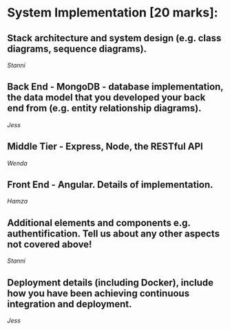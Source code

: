 # System Implementation [20 marks]:

## Stack architecture and system design (e.g. class diagrams, sequence diagrams).
*Stanni*

## Back End - MongoDB - database implementation, the data model that you developed your back end from (e.g. entity relationship diagrams).
*Jess*

## Middle Tier - Express, Node, the RESTful API
*Wenda*

## Front End - Angular. Details of implementation.
*Hamza*

## Additional elements and components e.g. authentification. Tell us about any other aspects not covered above!
*Stanni*

## Deployment details (including Docker), include how you have been achieving continuous integration and deployment.
*Jess*

